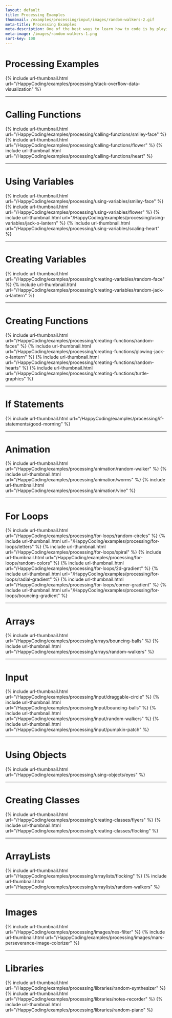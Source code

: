 ```yaml
---
layout: default
title: Processing Examples
thumbnail: /examples/processing/input/images/random-walkers-2.gif
meta-title: Processing Examples
meta-description: One of the best ways to learn how to code is by playing around. Here are some examples that help you do that.
meta-image: /images/random-walkers-1.png
sort-key: 100
---
```


# Processing Examples

{% include url-thumbnail.html url="/HappyCoding/examples/processing/stack-overflow-data-visualization" %}

---

# Calling Functions

{% include url-thumbnail.html url="/HappyCoding/examples/processing/calling-functions/smiley-face" %}
{% include url-thumbnail.html url="/HappyCoding/examples/processing/calling-functions/flower" %}
{% include url-thumbnail.html url="/HappyCoding/examples/processing/calling-functions/heart" %}

---

# Using Variables

{% include url-thumbnail.html url="/HappyCoding/examples/processing/using-variables/smiley-face" %}
{% include url-thumbnail.html url="/HappyCoding/examples/processing/using-variables/flower" %}
{% include url-thumbnail.html url="/HappyCoding/examples/processing/using-variables/jack-o-lantern" %}
{% include url-thumbnail.html url="/HappyCoding/examples/processing/using-variables/scaling-heart" %}

---

# Creating Variables

{% include url-thumbnail.html url="/HappyCoding/examples/processing/creating-variables/random-face" %}
{% include url-thumbnail.html url="/HappyCoding/examples/processing/creating-variables/random-jack-o-lantern" %}

---

# Creating Functions

{% include url-thumbnail.html url="/HappyCoding/examples/processing/creating-functions/random-faces" %}
{% include url-thumbnail.html url="/HappyCoding/examples/processing/creating-functions/glowing-jack-o-lantern" %}
{% include url-thumbnail.html url="/HappyCoding/examples/processing/creating-functions/random-hearts" %}
{% include url-thumbnail.html url="/HappyCoding/examples/processing/creating-functions/turtle-graphics" %}

---

# If Statements

{% include url-thumbnail.html url="/HappyCoding/examples/processing/if-statements/good-morning" %}

---

# Animation

{% include url-thumbnail.html url="/HappyCoding/examples/processing/animation/random-walker" %}
{% include url-thumbnail.html url="/HappyCoding/examples/processing/animation/worms" %}
{% include url-thumbnail.html url="/HappyCoding/examples/processing/animation/vine" %}

---

# For Loops

{% include url-thumbnail.html url="/HappyCoding/examples/processing/for-loops/random-circles" %}
{% include url-thumbnail.html url="/HappyCoding/examples/processing/for-loops/letters" %}
{% include url-thumbnail.html url="/HappyCoding/examples/processing/for-loops/spiral" %}
{% include url-thumbnail.html url="/HappyCoding/examples/processing/for-loops/random-colors" %}
{% include url-thumbnail.html url="/HappyCoding/examples/processing/for-loops/2d-gradient" %}
{% include url-thumbnail.html url="/HappyCoding/examples/processing/for-loops/radial-gradient" %}
{% include url-thumbnail.html url="/HappyCoding/examples/processing/for-loops/corner-gradient" %}
{% include url-thumbnail.html url="/HappyCoding/examples/processing/for-loops/bouncing-gradient" %}

---

# Arrays

{% include url-thumbnail.html url="/HappyCoding/examples/processing/arrays/bouncing-balls" %}
{% include url-thumbnail.html url="/HappyCoding/examples/processing/arrays/random-walkers" %}

---

# Input

{% include url-thumbnail.html url="/HappyCoding/examples/processing/input/draggable-circle" %}
{% include url-thumbnail.html url="/HappyCoding/examples/processing/input/bouncing-balls" %}
{% include url-thumbnail.html url="/HappyCoding/examples/processing/input/random-walkers" %}
{% include url-thumbnail.html url="/HappyCoding/examples/processing/input/pumpkin-patch" %}

---

# Using Objects

{% include url-thumbnail.html url="/HappyCoding/examples/processing/using-objects/eyes" %}

---

# Creating Classes

{% include url-thumbnail.html url="/HappyCoding/examples/processing/creating-classes/flyers" %}
{% include url-thumbnail.html url="/HappyCoding/examples/processing/creating-classes/flocking" %}

---

# ArrayLists

{% include url-thumbnail.html url="/HappyCoding/examples/processing/arraylists/flocking" %}
{% include url-thumbnail.html url="/HappyCoding/examples/processing/arraylists/random-walkers" %}

---

# Images

{% include url-thumbnail.html url="/HappyCoding/examples/processing/images/nes-filter" %}
{% include url-thumbnail.html url="/HappyCoding/examples/processing/images/mars-perseverance-image-colorizer" %}

---

# Libraries

{% include url-thumbnail.html url="/HappyCoding/examples/processing/libraries/random-synthesizer" %}
{% include url-thumbnail.html url="/HappyCoding/examples/processing/libraries/notes-recorder" %}
{% include url-thumbnail.html url="/HappyCoding/examples/processing/libraries/random-piano" %}
